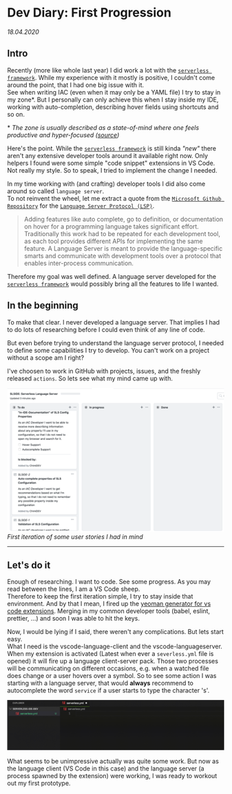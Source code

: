# Dev Diary: First Progression

_18.04.2020_

## Intro

Recently (more like whole last year) I did work a lot with the [`serverless framework`].
While my experience with it mostly is positive, I couldn't come around the point, that I had one big issue with it.\
See when writing IAC (even when it may only be a YAML file) I try to stay in my zone\*.
But I personally can only achieve this when I stay inside my IDE, working with auto-completion, describing hover fields using shortcuts and so on.

\* _The zone is usually described as a state-of-mind where one feels productive and hyper-focused ([source](https://www.kenneth-truyers.net/2015/10/05/programming-in-the-zone/))_

Here's the point.
While the [`serverless framework`] is still kinda _"new"_ there aren't any extensive developer tools around it available right now.
Only helpers I found were some simple "code snippet" extensions in VS Code.
Not really my style.
So to speak, I tried to implement the change I needed.

In my time working with (and crafting) developer tools I did also come around so called `language server`.\
To not reinvent the wheel, let me extract a quote from the [`Microsoft Github Repository`] for the [`Language Server Protocol (LSP)`].

> Adding features like auto complete, go to definition, or documentation on hover for a programming language takes significant effort.
> Traditionally this work had to be repeated for each development tool, as each tool provides different APIs for implementing the same feature.
> A Language Server is meant to provide the language-specific smarts and communicate with development tools over a protocol that enables inter-process communication.

Therefore my goal was well defined.
A language server developed for the [`serverless framework`] would possibly bring all the features to life I wanted.

## In the beginning

To make that clear.
I never developed a language server.
That implies I had to do lots of researching before I could even think of any line of code.

But even before trying to understand the language server protocol, I needed to define some capabilities I try to develop. You can't work on a project without a scope am I right?

I've choosen to work in GitHub with projects, issues, and the freshly released `actions`.
So lets see what my mind came up with.

![First User Stories](/docs/images/2020-04-18-user_stories.png)
_First iteration of some user stories I had in mind_

---

<!-- Talk some more about LSP -->

## Let's do it

Enough of researching.
I want to code.
See some progress.
As you may read between the lines, I am a VS Code sheep.\
Therefore to keep the first iteration simple, I try to stay inside that environment.
And by that I mean, I fired up the [yeoman generator for vs code extensions].
Merging in my common developer tools (babel, eslint, prettier, ...) and soon I was able to hit the keys.

Now, I would be lying if I said, there weren't any complications.
But lets start easy.\
What I need is the vscode-language-client and the vscode-languageserver.
When my extension is activated (Latest when ever a `severless.yml` file is opened) it will fire up a language client-server pack.
Those two processes will be communicating on different occasions, e.g. when a watched file does change or a user hovers over a symbol.
So to see some action I was starting with a language server, that would **always** recommend to autocomplete the word `service` if a user starts to type the character 's'.

![First Autocompletion](/docs/images/2020-04-18-first_autocomplete.gif)

What seems to be unimpressive actually was quite some work.
But now as the language client (VS Code in this case) and the language server (a process spawned by the extension) were working,
I was ready to workout out my first prototype.

[`serverless framework`]: https://serverless.com
[`microsoft github repository`]: https://github.com/microsoft/language-server-protocol
[`language server protocol (lsp)`]: https://microsoft.github.io/language-server-protocol/
[yeoman generator for vs code extensions]: https://www.npmjs.com/package/generator-code
